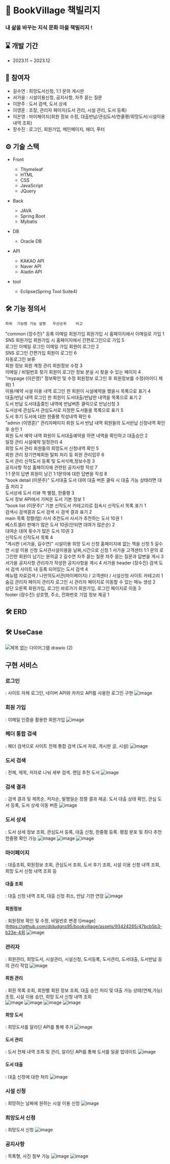# 📖 BookVillage 책빌리지
### 내 삶을 바꾸는 지식 문화 마을 책빌리지 !

## ⌛ 개발 기간

- 2023.11 ~ 2023.12

## 👥 참여자
- 길수연 : 희망도서신청, 1:1 문의 게시판
- 서가을 : 시설이용신청, 공지사항, 자주 묻는 질문
- 이문주 : 도서 검색, 도서 상세
- 이영훈 : 조장, 관리자 페이지(도서 관리, 시설 관리, 도서 등록)  
- 이은영 : 마이페이지(회원 정보 수정, 대출반납/관심도서/한줄평/희망도서/시설이용 내역 조회)
- 장수진 : 로그인, 회원가입, 메인페이지, 헤더, 푸터


## ⚙️ 기술 스택

- Front
  - Thymeleaf
  - HTML
  - CSS
  - JavaScript
  - JQuery

- Back
  - JAVA
  - Spring Boot
  - Mybatis
 
- DB
  - Oracle DB

- API
  - KAKAO API
  - Naver API
  - Aladin API
 
- tool
  - Eclipse(Spring Tool Suite4)


## 🛠 기능 정의서
	하위	기능명	기능 설명	우선순위	비고
"common 
(장수진)"	등록	이메일 회원가입	회원가입 시 홈페이지에서 이메일로 가입	1	
		SNS 회원가입	회원가입 시 홈페이지에서 간편로그인으로 가입	5	
	로그인	이메일 로그인	이메일 가입 회원이 로그인	2	
		SNS 로그인	간편가입 회원이 로그인	6	
		자동로그인	보류		
	회원 정보	회원 계정 관리	회원정보 수정	3	
		이메일 / 비밀번호 찾기	회원이 로그인 정보 분실 시 찾을 수 있는 페이지	4	
"mypage
(이은영)"	정보확인 및 수정	회원정보	로그인 후 회원정보를 수정(아이디 제외)	1	
	이용/예약	시설 이용 내역	로그인 한 회원이 시설예약을 했을시 목록으로 표기	4	
		대출/반납 내역	로그인 한 회원이 도서대출/반납한 내역을 목록으로 표기	2	
		도서 반납	도서대출중인 내역에 반납버튼 클릭으로 반납신청	3	
	도서상세	관심도서	관심도서로 지정한 도서들을 목록으로 표기	5	
		도서 후기	도서에 대한 한줄평 작성내역 확인	6	
"admin
(이영훈)"	관리자페이지	회원 도서 반납 내역	회원들의 도서반납 신청내역 확인 후 승인	1	
		회원 도서 예약 내역	회원이 도서대출예약을 하면 내역을 확인하고 대출승인	2	
		일정 관리	시설예약 일정관리	4	
		희망 도서 관리	회원들의 희망도서 신청내역 확인	5	
		회원 관리	장기연체회원 탈퇴 처리 등 회원 관리업무	6	
		도서 관리	신작도서 등록 및 도서삭제,정보수정	3	
		공지사항 작성	홈페이지에 관련된 공지사항 작성	7	
		1:1 문의 답변	회원이 남긴 1:1문의에 대한 답변을 작성	8	
"book detail
(이문주)"	도서대출	도서 대여	대출 버튼 클릭 시 대출 가능 상태라면 대출 처리	2	
	도서상세	도서 리뷰	책 별점, 한줄평	3	
		도서 정보	API에서 가져온 도서 기본 정보	1	
"book list
(이문주)"	기본	신작도서	카테고리로 접속시 신작도서 목록 표기	1	
	검색시	검색결과	도서 검색 시 검색 결과 표기	2	
main	목록 정렬(탭)	사서 추천도서	사서가 추천하는 도서 10권	1	
		베스트셀러	판매가 많은 도서 10권(안되면 대여가 많은순)	2	
		대여순	대여 횟수가 많은 도서 10권	3	
		신작도서	신작도서 목록	4	
"게시판
(서가을, 길수연)"	시설이용	희망 도서 신청	홈페이지에 없는 책을 신청	5	길수연
		시설 이용 신청	도서관시설이용을 날짜,시간으로 신청	1	서가을
	고객센터	1:1 문의	로그인한 회원이 남기는 문의글	2	길수연
		자주 묻는 질문	자주 묻는 질문과 답변을 게시	3	서가을
		공지사항	관리자가 작성한 공지사항을 게시	4	서가을
header (장수진)	검색	도서 검색	사이트 내 등록 되어있는 도서 검색	4	
	메뉴탭	자료검색 / 나만의도서관(마이페이지) / 고객센터 / 시설신청	사이트 카테고리	1	
	숨김	관리자 페이지	관리자 로그인 시 관리자 페이지로 이동할 수 있는 메뉴 생성	2	
	상단 오른쪽	회원가입, 로그인 바로가기	회원가입, 로그인 페이지로 이동	3	
footer (장수진)		상호명, 주소, 전화번호	기업 정보 제공	1	

## 🛠 ERD

## 🛠 UseCase
![제목 없는 다이어그램 drawio (2)](https://github.com/dldudgns95/bookvillage/assets/93424265/18d7213f-1add-4be5-a00a-980ff2478059)


## 구현 서비스
### 로그인 
: 사이트 자체 로그인, 네이버 API와 카카오 API를 사용한 로그인 구현
  ![image](https://github.com/dldudgns95/bookvillage/assets/93424265/1e5dc864-92ec-41f4-af93-6087ca15f89a)
  
### 회원 가입
: 이메일 인증을 활용한 회원가입
  ![image](https://github.com/dldudgns95/bookvillage/assets/93424265/d49d9c8c-168a-49c6-a413-c5e17dc84f90)

### 헤더 통합 검색
: 헤더 검색으로 사이트 전체 통합 검색 (도서 자료, 게시판 글, 시설)
![image](https://github.com/dldudgns95/bookvillage/assets/93424265/f2691f44-d43c-44c9-b6b9-c38f1d1d817d)

### 도서 검색 
: 전체, 제목, 저자로 나눠 세부 검색. 랜덤 추천 도서
  ![image](https://github.com/dldudgns95/bookvillage/assets/93424265/f7929752-b686-47ae-95ba-b12a82023509)

### 검색 결과 
: 검색 결과 및 제목순, 저자순, 발행일순 정렬 결과 제공. 도서 대출 상태 확인, 관심 도서 등록, 도서 상세 이동 버튼
  ![image](https://github.com/dldudgns95/bookvillage/assets/93424265/d7b7baec-edc7-48b2-81d3-fdb057ff8a99)

### 도서 상세 
: 도서 상세 정보 조회, 관심도서 등록, 대출 신청, 한줄평 등록. 평점 분포 및 최다 추천 한줄평 확인 가능
  ![image](https://github.com/dldudgns95/bookvillage/assets/93424265/3c7a0557-dc10-4217-b370-3456dfaa8ff4)
  ![image](https://github.com/dldudgns95/bookvillage/assets/93424265/3cc0c26c-9ece-4c3e-8094-0e48a097ea8e)
  ![image](https://github.com/dldudgns95/bookvillage/assets/93424265/ab6717e6-1698-4e88-9d10-3aef73c2afb7)


### 마이페이지
: 대출조회, 회원정보 조회, 관심도서 조회, 도서 후기 조회, 시설 이용 신청 내역 조회, 희망 도서 신청 내역 조회 등
#### 대출 조회
: 대출 신청 내역 조회, 대출 신청 취소, 반납 기한 연장
![image](https://github.com/dldudgns95/bookvillage/assets/93424265/a8a5ac34-0a4f-4594-81ec-0a97cfb8e7ad)

#### 회원정보
: 회원정보 확인 및 수정, 비밀번호 변경
![image](https://github.com/dldudgns95/bookvillage/assets/93424265/47bcb5b3-b23e-4회
![image](https://github.com/dldudgns95/bookvillage/assets/93424265/cb716a0b-c3b1-4884-af12-39c0c5f23cd5)


### 관리자
: 회원관리, 희망도서, 시설관리, 시설신청, 도서등록, 도서관리, 도서대출, 도서반납 등의 관리 작업
![image](https://github.com/dldudgns95/bookvillage/assets/93424265/8bbbfdce-cdb2-4171-ba0b-5d759e3368cd)

#### 회원 관리
: 회원 목록 조회, 회원별 회원 정보 조회, 대출 승인 처리 및 대출 가능 상태(연체,가능) 조정, 시설 이용 승인, 희망 도서 신청 내역 조회  
![image](https://github.com/dldudgns95/bookvillage/assets/93424265/d90cec0b-88f6-46ad-9cdf-6719ec108af9)
![image](https://github.com/dldudgns95/bookvillage/assets/93424265/ce254ead-9211-4e4d-8268-fb609283d240)
![image](https://github.com/dldudgns95/bookvillage/assets/93424265/a05ccfdf-1668-4d2f-a386-b12f443d57c4)
![image](https://github.com/dldudgns95/bookvillage/assets/93424265/fdad4541-b38e-46be-9423-c5b5ccc433f8)

#### 희망 도서
: 희망도서를 알라딘 API를 통해 추가
![image](https://github.com/dldudgns95/bookvillage/assets/93424265/e4e93d78-917f-4458-8c76-90cf77e5e7f4)

#### 도서 관리
: 도서 전체 내역 조회 및 관리, 알라딘 API를 통해 도서를 일괄 업데이트
![image](https://github.com/dldudgns95/bookvillage/assets/93424265/439df0bb-1ad3-4e32-ab06-20da80a0ed54)

#### 도서 대출
: 대출 신청에 대한 처리
![image](https://github.com/dldudgns95/bookvillage/assets/93424265/9a44c95a-a370-4822-a2e9-e9a92f0b7d68)

### 시설 신청
: 희망하는 날짜에 원하는 시설 이용 신청
![image](https://github.com/dldudgns95/bookvillage/assets/93424265/e13e165b-2ebc-4b44-a5a5-ef694d6949e2)

### 희망도서 신청
: 희망도서 신청
![image](https://github.com/dldudgns95/bookvillage/assets/93424265/4a1f48cf-24e3-4f86-8445-d338f677e4a7)

### 공지사항
: 목록형, 사진 첨부 가능
![image](https://github.com/dldudgns95/bookvillage/assets/93424265/3cba20f7-f888-46c9-a201-aa36e2eaa67b)
![image](https://github.com/dldudgns95/bookvillage/assets/93424265/b95a020e-686b-42b8-943b-10e447700f17)



